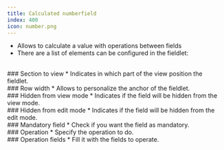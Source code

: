 ```yaml
---
title: Calculated numberfield
index: 400
icon: number.png
---
```

* Allows to calculate a value with operations between fields
* There are a list of elements can be configured in the fieldlet:

<br />
### Section to view
* Indicates in which part of the view position the fieldlet.

<br />
### Row width
* Allows to personalize the anchor of the fieldlet.

<br />
### Hidden from view mode
* Indicates if the field will be hidden from the view mode.

<br />
### Hidden from edit mode
* Indicates if the field will be hidden from the edit mode.

<br />
### Mandatory field
* Check if you want the field as mandatory.

<br />
### Operation
* Specify the operation to do.

<br />
### Operation fields
* Fill it with the fields to operate.